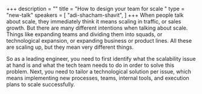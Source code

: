 +++
description = ""
title = "How to design your team for scale "
type = "new-talk"
speakers = [
        "adi-shacham-shavit",
]
+++
When people talk about scale, they immediately think it means scaling in traffic, or sales growth. But there are many different intentions when talking about scale. Things like expanding teams and dividing them into squads, or technological expansion, or expanding business or product lines. All these are scaling up, but they mean very different things.

So as a leading engineer, you need to first identify what the scalability issue at hand is and what the tech team needs to do in order to solve this problem. Next, you need to tailor a technological solution per issue, which means implementing new processes, teams, internal tools, and execution plans to scale successfully.